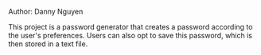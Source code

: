 Author: Danny Nguyen

This project is a password generator that creates a password according to the user's preferences. Users can also opt to save this password, which is then stored in a text file.
